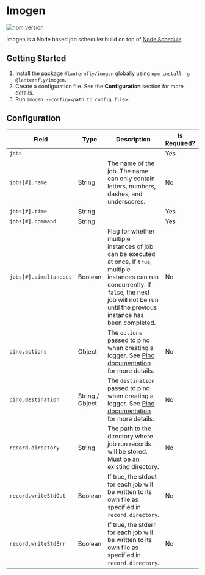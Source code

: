 # Imogen

[![npm version](https://img.shields.io/npm/v/@lanternfly/imogen.svg?style=flat)](https://www.npmjs.com/package/@lanternfly/imogen)

Imogen is a Node based job scheduler build on top of [Node Schedule](https://www.npmjs.com/package/node-schedule).

## Getting Started

1. Install the package `@lanternfly/imogen` globally using `npm install -g @lanternfly/imogen`.
2. Create a configuration file. See the **Configuration** section for more details.
3. Run `imogen --config=<path to config file>`.

## Configuration

| Field                    | Type            | Description                                                                                                                                                                                                       | Is Required? | Default   |
|--------------------------|-----------------|-------------------------------------------------------------------------------------------------------------------------------------------------------------------------------------------------------------------|--------------|-----------|
| `jobs`                   |                 |                                                                                                                                                                                                                   | Yes          |           |
| `jobs[#].name`           | String          | The name of the job. The name can only contain letters, numbers, dashes, and underscores.                                                                                                                                                                                                                   | No           |           |
| `jobs[#].time`           | String          |                                                                                                                                                                                                                   | Yes          |           |
| `jobs[#].command`        | String          |                                                                                                                                                                                                                   | Yes          |           |
| `jobs[#].simultaneous`   | Boolean         | Flag for whether multiple instances of job can be executed at once. If `true`, multiple instances can run concurrently. If `false`, the next job will not be run until the previous instance has been completed.  | No           | True      |
| `pino.options`           | Object          | The `options` passed to pino when creating a logger. See [Pino documentation](https://github.com/pinojs/pino/blob/master/docs/api.md#options-object) for more details.                                            | No           | `{}`      |
| `pino.destination`       | String / Object | The `destination` passed to pino when creating a logger. See [Pino documentation](https://github.com/pinojs/pino/blob/master/docs/api.md#destination-sonicboom--writablestream--string--object) for more details. | No           | `{}`      |
| `record.directory`       | String          | The path to the directory where job run records will be stored. Must be an existing directory.                                                                                                                    | No           | `records` |
| `record.writeStdOut`     | Boolean         | If true, the stdout for each job will be written to its own file as specified in `record.directory`.                                                                                                              | No           | True      |
| `record.writeStdErr`     | Boolean         | If true, the stderr for each job will be written to its own file as specified in `record.directory`.                                                                                                              | No           | True      |